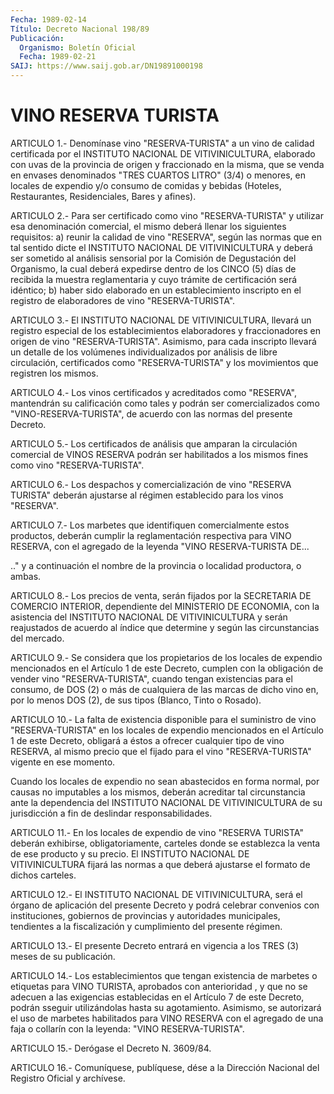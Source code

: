 ```yaml
---
Fecha: 1989-02-14
Título: Decreto Nacional 198/89
Publicación:
  Organismo: Boletín Oficial
  Fecha: 1989-02-21
SAIJ: https://www.saij.gob.ar/DN19891000198
---
```

# VINO RESERVA TURISTA

<a id="1"></a>
ARTICULO  1.-  Denomínase  vino "RESERVA-TURISTA" a un vino de calidad certificada por el INSTITUTO  NACIONAL  DE VITIVINICULTURA, elaborado  con uvas de la provincia de origen y fraccionado  en  la misma, que se  venda  en  envases  denominados "TRES CUARTOS LITRO" (3/4) o menores, en locales de expendio  y/o  consumo  de comidas y bebidas  (Hoteles,  Restaurantes,  Residenciales,  Bares y afines).

<a id="2"></a>
ARTICULO 2.- Para ser certificado como vino "RESERVA-TURISTA" y utilizar  esa  denominación  comercial,  el mismo deberá llenar los siguientes  requisitos:  a) reunir la calidad  de  vino  "RESERVA", según las normas que en tal  sentido dicte el INSTITUTO NACIONAL DE VITIVINICULTURA y deberá ser sometido  al análisis sensorial por la Comisión  de Degustación del Organismo, la  cual  deberá  expedirse dentro de los  CINCO  (5) días de recibida la muestra reglamentaria y  cuyo  trámite de certificación  será  idéntico;  b)  haber  sido elaborado  en  un  establecimiento  inscripto  en  el  registro  de elaboradores de vino "RESERVA-TURISTA".

<a id="3"></a>
ARTICULO 3.- El INSTITUTO NACIONAL DE VITIVINICULTURA, llevará un  registro   especial  de  los  establecimientos  elaboradores  y fraccionadores  en origen de vino "RESERVA-TURISTA". Asimismo, para cada inscripto llevará un detalle de los volúmenes individualizados  por  análisis  de libre circulación, certificados como "RESERVA-TURISTA" y los movimientos  que registren los mismos.

<a id="4"></a>
ARTICULO  4.-  Los  vinos  certificados  y  acreditados  como "RESERVA",  mantendrán  su  calificación  como  tales  y podrán ser comercializados  como  "VINO-RESERVA-TURISTA", de acuerdo  con  las normas del presente Decreto.

<a id="5"></a>
ARTICULO  5.-  Los  certificados  de  análisis  que amparan la circulación  comercial  de  VINOS RESERVA podrán ser habilitados  a los mismos fines como vino "RESERVA-TURISTA".

<a id="6"></a>
ARTICULO 6.- Los despachos y comercialización de vino "RESERVA TURISTA"  deberán  ajustarse  al régimen establecido para los vinos "RESERVA".

<a id="7"></a>
ARTICULO 7.- Los marbetes que identifiquen comercialmente estos productos,  deberán  cumplir la reglamentación respectiva para VINO RESERVA, con el agregado  de la leyenda "VINO RESERVA-TURISTA DE...

.."  y  a  continuación  el nombre  de  la  provincia  o  localidad productora, o ambas.

<a id="8"></a>
ARTICULO  8.-  Los  precios  de  venta,  serán  fijados por la SECRETARIA  DE  COMERCIO  INTERIOR,  dependiente del MINISTERIO  DE ECONOMIA, con la asistencia del INSTITUTO NACIONAL DE VITIVINICULTURA  y  serán  reajustados de  acuerdo  al  índice  que determine y según las circunstancias del mercado.

<a id="9"></a>
ARTICULO  9.- Se considera que los propietarios de los locales de expendio mencionados  en  el Artículo 1 de este Decreto, cumplen con la obligación de vender vino  "RESERVA-TURISTA",  cuando tengan existencias para el consumo, de DOS (2) o más de cualquiera  de las marcas  de  dicho  vino  en,  por  lo  menos  DOS (2), de sus tipos (Blanco, Tinto o Rosado).

<a id="10"></a>
ARTICULO  10.-  La  falta  de  existencia  disponible para el suministro  de  vino  "RESERVA-TURISTA"  en los locales de expendio mencionados en el Artículo 1 de este Decreto,  obligará  a  éstos a ofrecer  cualquier  tipo  de  vino  RESERVA, al mismo precio que el fijado  para  el vino "RESERVA-TURISTA"  vigente  en  ese  momento.

Cuando  los locales  de  expendio  no  sean  abastecidos  en  forma normal, por  causas  no  imputables a los mismos, deberán acreditar tal circunstancia ante la  dependencia  del  INSTITUTO  NACIONAL DE VITIVINICULTURA de su jurisdicción a fin de deslindar responsabilidades.

<a id="11"></a>
ARTICULO  11.-  En  los  locales  de expendio de vino "RESERVA TURISTA"  deberán exhibirse, obligatoriamente,  carteles  donde  se establezca  la  venta  de  ese  producto  y su precio. El INSTITUTO NACIONAL  DE  VITIVINICULTURA  fijará  las  normas   a  que  deberá ajustarse el formato de dichos carteles.

<a id="12"></a>
ARTICULO 12.- El INSTITUTO NACIONAL DE VITIVINICULTURA, será el órgano   de  aplicación  del  presente  Decreto  y  podrá  celebrar convenios  con instituciones, gobiernos de provincias y autoridades municipales,  tendientes  a  la  fiscalización  y  cumplimiento del presente régimen.

<a id="13"></a>
ARTICULO  13.-  El  presente Decreto entrará en vigencia a los TRES (3) meses de su publicación.

<a id="14"></a>
ARTICULO  14.-  Los  establecimientos que tengan existencia de marbetes o etiquetas para VINO  TURISTA, aprobados con anterioridad , y que no se adecuen a las exigencias  establecidas en el Artículo 7  de  este  Decreto,  podrán  sseguir  utilizándolas    hasta   su agotamiento. Asimismo, se autorizará el uso de marbetes habilitados  para  VINO  RESERVA  con  el  agregado  de  una faja o collarín con la leyenda: "VINO RESERVA-TURISTA".

<a id="15"></a>
ARTICULO 15.- Derógase el Decreto N. 3609/84.

<a id="16"></a>
ARTICULO  16.-  Comuníquese,  publíquese,  dése a la Dirección Nacional del Registro Oficial y archívese.